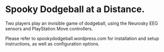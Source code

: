 # Spooky Dodgeball at a Distance.

Two players play an invisible game of dodgeball, using the Neurosky EEG sensors and PlayStation Move controllers.


Please refer to spookydodgeball.wordpress.com for installation and setup instructions, as well as configuration options.
